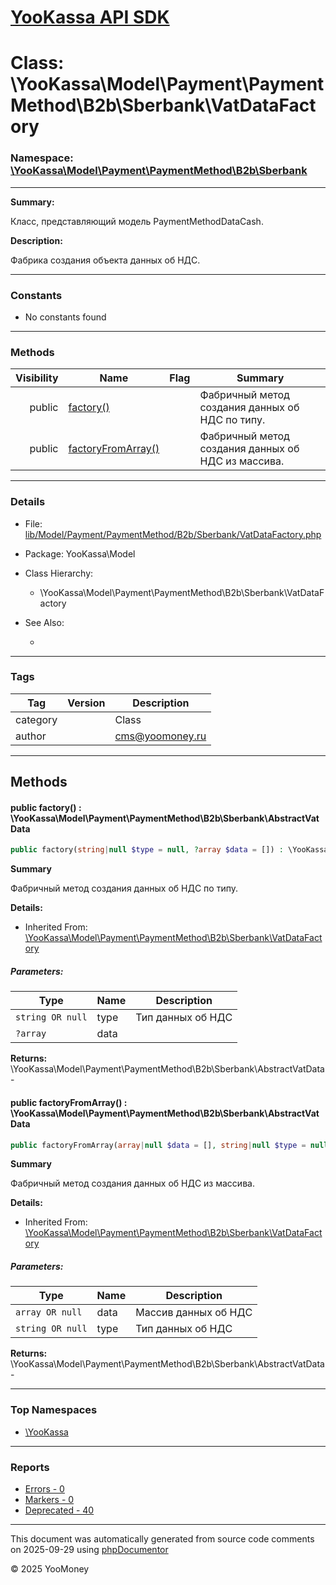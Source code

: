 # [YooKassa API SDK](../home.md)

# Class: \YooKassa\Model\Payment\PaymentMethod\B2b\Sberbank\VatDataFactory
### Namespace: [\YooKassa\Model\Payment\PaymentMethod\B2b\Sberbank](../namespaces/yookassa-model-payment-paymentmethod-b2b-sberbank.md)
---
**Summary:**

Класс, представляющий модель PaymentMethodDataCash.

**Description:**

Фабрика создания объекта данных об НДС.

---
### Constants
* No constants found

---
### Methods
| Visibility | Name | Flag | Summary |
| ----------:| ---- | ---- | ------- |
| public | [factory()](../classes/YooKassa-Model-Payment-PaymentMethod-B2b-Sberbank-VatDataFactory.md#method_factory) |  | Фабричный метод создания данных об НДС по типу. |
| public | [factoryFromArray()](../classes/YooKassa-Model-Payment-PaymentMethod-B2b-Sberbank-VatDataFactory.md#method_factoryFromArray) |  | Фабричный метод создания данных об НДС из массива. |

---
### Details
* File: [lib/Model/Payment/PaymentMethod/B2b/Sberbank/VatDataFactory.php](../../lib/Model/Payment/PaymentMethod/B2b/Sberbank/VatDataFactory.php)
* Package: YooKassa\Model
* Class Hierarchy:
  * \YooKassa\Model\Payment\PaymentMethod\B2b\Sberbank\VatDataFactory

* See Also:
  * [](https://yookassa.ru/developers/api)

---
### Tags
| Tag | Version | Description |
| --- | ------- | ----------- |
| category |  | Class |
| author |  | cms@yoomoney.ru |

---
## Methods
<a name="method_factory" class="anchor"></a>
#### public factory() : \YooKassa\Model\Payment\PaymentMethod\B2b\Sberbank\AbstractVatData

```php
public factory(string|null $type = null, ?array $data = []) : \YooKassa\Model\Payment\PaymentMethod\B2b\Sberbank\AbstractVatData
```

**Summary**

Фабричный метод создания данных об НДС по типу.

**Details:**
* Inherited From: [\YooKassa\Model\Payment\PaymentMethod\B2b\Sberbank\VatDataFactory](../classes/YooKassa-Model-Payment-PaymentMethod-B2b-Sberbank-VatDataFactory.md)

##### Parameters:
| Type | Name | Description |
| ---- | ---- | ----------- |
| <code lang="php">string OR null</code> | type  | Тип данных об НДС |
| <code lang="php">?array</code> | data  |  |

**Returns:** \YooKassa\Model\Payment\PaymentMethod\B2b\Sberbank\AbstractVatData - 


<a name="method_factoryFromArray" class="anchor"></a>
#### public factoryFromArray() : \YooKassa\Model\Payment\PaymentMethod\B2b\Sberbank\AbstractVatData

```php
public factoryFromArray(array|null $data = [], string|null $type = null) : \YooKassa\Model\Payment\PaymentMethod\B2b\Sberbank\AbstractVatData
```

**Summary**

Фабричный метод создания данных об НДС из массива.

**Details:**
* Inherited From: [\YooKassa\Model\Payment\PaymentMethod\B2b\Sberbank\VatDataFactory](../classes/YooKassa-Model-Payment-PaymentMethod-B2b-Sberbank-VatDataFactory.md)

##### Parameters:
| Type | Name | Description |
| ---- | ---- | ----------- |
| <code lang="php">array OR null</code> | data  | Массив данных об НДС |
| <code lang="php">string OR null</code> | type  | Тип данных об НДС |

**Returns:** \YooKassa\Model\Payment\PaymentMethod\B2b\Sberbank\AbstractVatData - 



---

### Top Namespaces

* [\YooKassa](../namespaces/yookassa.md)

---

### Reports
* [Errors - 0](../reports/errors.md)
* [Markers - 0](../reports/markers.md)
* [Deprecated - 40](../reports/deprecated.md)

---

This document was automatically generated from source code comments on 2025-09-29 using [phpDocumentor](http://www.phpdoc.org/)

&copy; 2025 YooMoney